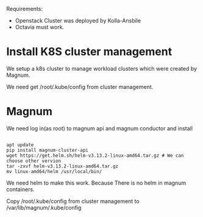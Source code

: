 Requirements:
- Openstack Cluster was deployed by Kolla-Ansbile
- Octavia must work.

# Install K8S cluster management
We setup a k8s cluster to manage workload clusters which were created by Magnum.

We need get /root/.kube/config from cluster management.

# Magnum

We need log in(as root) to magnum api and magnum conductor and install 

```

apt update
pip install magnum-cluster-api
wget https://get.helm.sh/helm-v3.13.2-linux-amd64.tar.gz # We can choose other vervion
tar -zxvf helm-v3.13.2-linux-amd64.tar.gz 
mv linux-amd64/helm /usr/local/bin/
```

We need helm to make this work. Because There is no helm in magnum containers.

Copy  /root/.kube/config from cluster management to /var/lib/magnum/.kube/config


